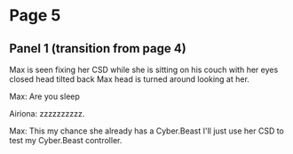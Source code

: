# Page 5
## Panel 1 (transition from page 4)
Max is seen fixing her CSD while she is sitting on his couch with her eyes closed head tilted back Max head is turned around looking at her.

Max: Are you sleep

Airiona: zzzzzzzzzz.

Max: This my chance she already has a Cyber.Beast I'll just use her CSD to test my Cyber.Beast controller.
